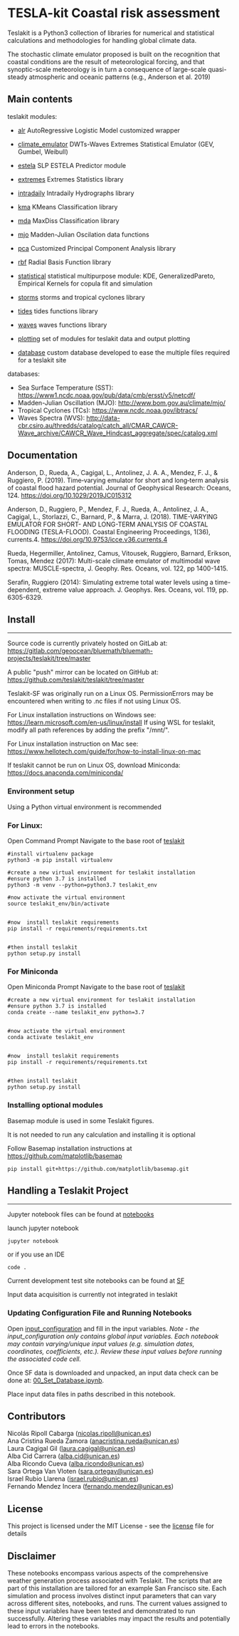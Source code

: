 # TESLA-kit Coastal risk assessment 

Teslakit is a Python3 collection of libraries for numerical and statistical calculations and methodologies for handling global climate data.

The stochastic climate emulator proposed is built on the recognition that coastal conditions are the result of meteorological forcing, and that synoptic-scale meteorology is in turn a consequence of large-scale quasi-steady atmospheric and oceanic patterns (e.g., Anderson et al. 2019)


## Main contents

teslakit modules:

- [alr](./teslakit/alr.py) AutoRegressive Logistic Model customized wrapper
- [climate\_emulator](./teslakit/climate_emulator.py) DWTs-Waves Extremes Statistical Emulator (GEV, Gumbel, Weibull)
- [estela](./teslakit/estela.py) SLP ESTELA Predictor module
- [extremes](./teslakit/extremes.py) Extremes Statistics library
- [intradaily](./teslakit/intradaily.py) Intradaily Hydrographs library
- [kma](./teslakit/kma.py) KMeans Classification library 
- [mda](./teslakit/mda.py) MaxDiss Classification library 
- [mjo](./teslakit/mjo.py) Madden-Julian Oscilation data functions 
- [pca](./teslakit/pca.py) Customized Principal Component Analysis library 
- [rbf](./teslakit/rbf.py) Radial Basis Function library 
- [statistical](./teslakit/statistical.py) statistical multipurpose module: KDE,
  GeneralizedPareto, Empirical Kernels for copula fit and simulation
- [storms](./teslakit/storms.py) storms and tropical cyclones library
- [tides](./teslakit/tides.py) tides functions library
- [waves](./teslakit/waves.py) waves functions library

- [plotting](./teslakit/plotting/) set of modules for teslakit data and output plotting 
- [database](./teslakit/database.py) custom database developed to ease the multiple files required for a teslakit site 

databases:

- Sea Surface Temperature (SST): https://www1.ncdc.noaa.gov/pub/data/cmb/ersst/v5/netcdf/
- Madden-Julian Oscillation (MJO): http://www.bom.gov.au/climate/mjo/ 
- Tropical Cyclones (TCs): https://www.ncdc.noaa.gov/ibtracs/
- Waves Spectra (WVS): http://data-cbr.csiro.au/thredds/catalog/catch_all/CMAR_CAWCR-Wave_archive/CAWCR_Wave_Hindcast_aggregate/spec/catalog.xml


## Documentation

Anderson, D., Rueda, A., Cagigal, L., Antolinez, J. A. A., Mendez, F. J., & Ruggiero, P. (2019). Time‐varying emulator for short and long‐term analysis of coastal flood hazard potential. Journal of Geophysical Research: Oceans, 124. https://doi.org/10.1029/2019JC015312

Anderson, D., Ruggiero, P., Mendez, F. J., Rueda, A., Antolinez, J. A., Cagigal, L., Storlazzi, C., Barnard, P., & Marra, J. (2018). TIME-VARYING EMULATOR FOR SHORT- AND LONG-TERM ANALYSIS OF COASTAL FLOODING (TESLA-FLOOD). Coastal Engineering Proceedings, 1(36), currents.4. https://doi.org/10.9753/icce.v36.currents.4

Rueda, Hegermiller, Antolinez, Camus, Vitousek, Ruggiero, Barnard, Erikson, Tomas, Mendez (2017): Multi-scale climate emulator of multimodal wave spectra: MUSCLE-spectra, J. Geophy. Res. Oceans, vol. 122, pp 1400-1415.

Serafin, Ruggiero (2014): Simulating extreme total water levels using a time-dependent, extreme value approach. J. Geophys. Res. Oceans, vol. 119, pp. 6305-6329.


## Install 
- - -

Source code is currently privately hosted on GitLab at:  https://gitlab.com/geoocean/bluemath/bluemath-projects/teslakit/tree/master 

A public "push" mirror can be located on GitHub at: https://github.com/teslakit/teslakit/tree/master 

Teslakit-SF was originally run on a Linux OS. 
PermissionErrors may be encountered when writing to .nc files if not using Linux OS.

For Linux installation instructions on Windows see: https://learn.microsoft.com/en-us/linux/install
If using WSL for teslakit, modify all path references by adding the prefix "/mnt/".

For Linux installation instruction on Mac see: https://www.hellotech.com/guide/for/how-to-install-linux-on-mac

If teslakit cannot be run on Linux OS, download Miniconda: https://docs.anaconda.com/miniconda/


### Environment setup

Using a Python virtual environment is recommended


### For Linux:
Open Command Prompt
Navigate to the base root of [teslakit](./)
```
#install virtualenv package 
python3 -m pip install virtualenv

#create a new virtual environment for teslakit installation
#ensure python 3.7 is installed
python3 -m venv --python=python3.7 teslakit_env

#now activate the virtual environment
source teslakit_env/bin/activate


#now  install teslakit requirements
pip install -r requirements/requirements.txt


#then install teslakit
python setup.py install
```


### For Miniconda
Open Miniconda Prompt
Navigate to the base root of [teslakit](./)
```
#create a new virtual environment for teslakit installation
#ensure python 3.7 is installed
conda create --name teslakit_env python=3.7


#now activate the virtual environment
conda activate teslakit_env


#now  install teslakit requirements
pip install -r requirements/requirements.txt


#then install teslakit
python setup.py install
```


### Installing optional modules

Basemap module is used in some Teslakit figures.

It is not needed to run any calculation and installing it is optional

Follow Basemap installation instructions at https://github.com/matplotlib/basemap

```
pip install git+https://github.com/matplotlib/basemap.git
```

## Handling a Teslakit Project 
- - -

Jupyter notebook files can be found at [notebooks](notebooks/)

launch jupyter notebook
```
jupyter notebook
```
or if you use an IDE
```
code .
```

Current development test site notebooks can be found at [SF](notebooks/SF/)

Input data acquisition is currently not integrated in teslakit

### Updating Configuration File and Running Notebooks

Open [input_configuration](./input_configuration.py) and fill in the input variables.
*Note - the input_configuration only contains global input variables. Each notebook may contain varying/unique input values (e.g. simulation dates, coordinates, coefficients, etc.). Review these input values before running the associated code cell.*

Once SF data is downloaded and unpacked, an input data check can be done at: [00_Set_Database.ipynb](notebooks/SF/01_Offshore/00_Set_Database.ipynb).

Place input data files in paths described in this notebook.


## Contributors

Nicolás Ripoll Cabarga (nicolas.ripoll@unican.es)\
Ana Cristina Rueda Zamora (anacristina.rueda@unican.es)\
Laura Cagigal Gil (laura.cagigal@unican.es)\
Alba Cid Carrera (alba.cid@unican.es)\
Alba Ricondo Cueva (alba.ricondo@unican.es)\
Sara Ortega Van Vloten (sara.ortegav@unican.es)\
Israel Rubio Llarena (israel.rubio@unican.es)\
Fernando Mendez Incera (fernando.mendez@unican.es)


## License

This project is licensed under the MIT License - see the [license](LICENSE.txt) file for details


## Disclaimer

These notebooks encompass various aspects of the comprehensive weather generation process associated with Teslakit. The scripts that are part of this installation are tailored for an example San Francisco site.  Each simulation and process involves distinct input parameters that can vary across different sites, notebooks, and runs. The current values assigned to these input variables have been tested and demonstrated to run successfully. Altering these variables may impact the results and potentially lead to errors in the notebooks. 




